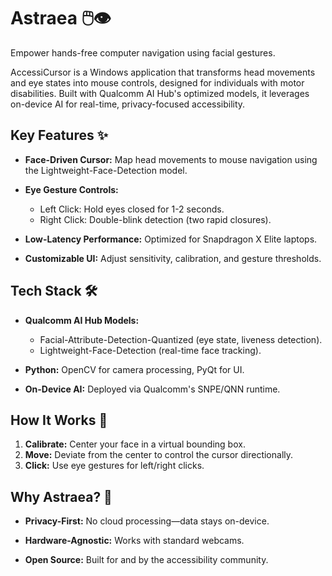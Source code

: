 
# Astraea 🖱️👁️

Empower hands-free computer navigation using facial gestures.

AccessiCursor is a Windows application that transforms head movements and eye states into mouse controls, designed for individuals with motor disabilities. Built with Qualcomm AI Hub's optimized models, it leverages on-device AI for real-time, privacy-focused accessibility.

## Key Features ✨

* **Face-Driven Cursor:** Map head movements to mouse navigation using the Lightweight-Face-Detection model.

* **Eye Gesture Controls:**
  * Left Click: Hold eyes closed for 1-2 seconds.
  * Right Click: Double-blink detection (two rapid closures).

* **Low-Latency Performance:** Optimized for Snapdragon X Elite laptops.

* **Customizable UI:** Adjust sensitivity, calibration, and gesture thresholds.

## Tech Stack 🛠️

* **Qualcomm AI Hub Models:**
  * Facial-Attribute-Detection-Quantized (eye state, liveness detection).
  * Lightweight-Face-Detection (real-time face tracking).

* **Python:** OpenCV for camera processing, PyQt for UI.

* **On-Device AI:** Deployed via Qualcomm's SNPE/QNN runtime.

## How It Works 🎯

1. **Calibrate:** Center your face in a virtual bounding box.
2. **Move:** Deviate from the center to control the cursor directionally.
3. **Click:** Use eye gestures for left/right clicks.

## Why Astraea? 🌟

* **Privacy-First:** No cloud processing—data stays on-device.

* **Hardware-Agnostic:** Works with standard webcams.

* **Open Source:** Built for and by the accessibility community.
